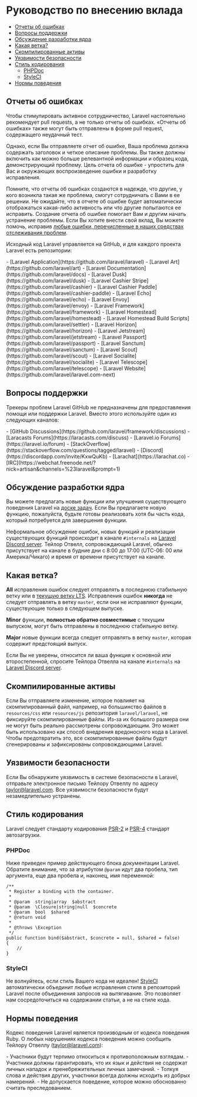 # Руководство по внесению вклада

- [Отчеты об ошибках](#bug-reports)
- [Вопросы поддержки](#support-questions)
- [Обсуждение разработки ядра](#core-development-discussion)
- [Какая ветка?](#which-branch)
- [Скомпилированные активы](#compiled-assets)
- [Уязвимости безопасности](#security-vulnerabilities)
- [Стиль кодирования](#coding-style)
    - [PHPDoc](#phpdoc)
    - [StyleCI](#styleci)
- [Нормы поведения](#code-of-conduct)

<a name="bug-reports"></a>
## Отчеты об ошибках

Чтобы стимулировать активное сотрудничество, Laravel настоятельно рекомендует pull requests, а не только отчеты об ошибках. «Отчеты об ошибках» также могут быть отправлены в форме pull request, содержащего неудачный тест.

Однако, если Вы отправляете отчет об ошибке, Ваша проблема должна содержать заголовок и четкое описание проблемы. Вы также должны включить как можно больше релевантной информации и образец кода, демонстрирующий проблему. Цель отчета об ошибке - упростить для Вас и окружающих воспроизведение ошибки и разработку исправления.

Помните, что отчеты об ошибках создаются в надежде, что другие, у кого возникла такая же проблема, смогут сотрудничать с Вами в ее решении. Не ожидайте, что в отчете об ошибке будет автоматически отображаться какая-либо активность или что другие попытаются ее исправить. Создание отчета об ошибке помогает Вам и другим начать устранение проблемы. Если Вы хотите внести свой вклад, Вы можете помочь, исправив [любые ошибки, перечисленные в наших средствах отслеживания проблем](https://github.com/issues?q=is%3Aopen+is%3Aissue+label%3Abug+user%3Alaravel).

Исходный код Laravel управляется на GitHub, и для каждого проекта Laravel есть репозитории:

<div class="content-list" markdown="1">
- [Laravel Application](https://github.com/laravel/laravel)
- [Laravel Art](https://github.com/laravel/art)
- [Laravel Documentation](https://github.com/laravel/docs)
- [Laravel Dusk](https://github.com/laravel/dusk)
- [Laravel Cashier Stripe](https://github.com/laravel/cashier)
- [Laravel Cashier Paddle](https://github.com/laravel/cashier-paddle)
- [Laravel Echo](https://github.com/laravel/echo)
- [Laravel Envoy](https://github.com/laravel/envoy)
- [Laravel Framework](https://github.com/laravel/framework)
- [Laravel Homestead](https://github.com/laravel/homestead)
- [Laravel Homestead Build Scripts](https://github.com/laravel/settler)
- [Laravel Horizon](https://github.com/laravel/horizon)
- [Laravel Jetstream](https://github.com/laravel/jetstream)
- [Laravel Passport](https://github.com/laravel/passport)
- [Laravel Sanctum](https://github.com/laravel/sanctum)
- [Laravel Scout](https://github.com/laravel/scout)
- [Laravel Socialite](https://github.com/laravel/socialite)
- [Laravel Telescope](https://github.com/laravel/telescope)
- [Laravel Website](https://github.com/laravel/laravel.com-next)
</div>

<a name="support-questions"></a>
## Вопросы поддержки

Трекеры проблем Laravel GitHub не предназначены для предоставления помощи или поддержки Laravel. Вместо этого используйте один из следующих каналов:

<div class="content-list" markdown="1">
- [GitHub Discussions](https://github.com/laravel/framework/discussions)
- [Laracasts Forums](https://laracasts.com/discuss)
- [Laravel.io Forums](https://laravel.io/forum)
- [StackOverflow](https://stackoverflow.com/questions/tagged/laravel)
- [Discord](https://discordapp.com/invite/KxwQuKb)
- [Larachat](https://larachat.co)
- [IRC](https://webchat.freenode.net/?nick=artisan&channels=%23laravel&prompt=1)
</div>

<a name="core-development-discussion"></a>
## Обсуждение разработки ядра

Вы можете предлагать новые функции или улучшения существующего поведения Laravel на [доске задач](https://github.com/laravel/ideas/issues). Если Вы предлагаете новую функцию, пожалуйста, будьте готовы реализовать хотя бы часть кода, который потребуется для завершения функции.

Неформальное обсуждение ошибок, новых функций и реализации существующих функций происходит в канале `#internals` на [Laravel Discord server](https://discordapp.com/invite/mPZNm7A). Тейлор Отвелл, сопровождающий Laravel, обычно присутствует на канале в будние дни с 8:00 до 17:00 (UTC-06: 00 или Америка/Чикаго) и время от времени присутствует на канале.

<a name="which-branch"></a>
## Какая ветка?

**All** исправления ошибок следует отправлять в последнюю стабильную ветку или в [текущую ветку LTS](/docs/{{version}}/releases#support-policy). Исправления ошибок **никогда** не следует отправлять в ветку `master`, если они не исправляют функции, существующие только в следующем выпуске.

**Minor** функции, **полностью обратно совместимые** с текущим выпуском, могут быть отправлены в последнюю стабильную ветку.

**Major** новые функции всегда следует отправлять в ветку `master`, которая содержит предстоящий выпуск.

Если Вы не уверены, относится ли ваша функция к основной или второстепенной, спросите Тейлора Отвелла на канале `#internals` на [Laravel Discord server](https://discordapp.com/invite/mPZNm7A).

<a name="compiled-assets"></a>
## Скомпилированные активы

Если Вы отправляете изменение, которое повлияет на скомпилированный файл, например, на большинство файлов в `resources/css` или `resources/js` репозитория `laravel/laravel`, не фиксируйте скомпилированные файлы. Из-за их большого размера они не могут быть реально рассмотрены сопровождающим. Это может быть использовано как способ внедрения вредоносного кода в Laravel. Чтобы предотвратить это, все скомпилированные файлы будут сгенерированы и зафиксированы сопровождающими Laravel.

<a name="security-vulnerabilities"></a>
## Уязвимости безопасности

Если Вы обнаружите уязвимость в системе безопасности в Laravel, отправьте электронное письмо Тейлору Отвеллу по адресу <a href="mailto:taylor@laravel.com">taylor@laravel.com</a>. Все уязвимости безопасности будут незамедлительно устранены.

<a name="coding-style"></a>
## Стиль кодирования

Laravel следует стандарту кодирования [PSR-2](https://github.com/php-fig/fig-standards/blob/master/accepted/PSR-2-coding-style-guide.md) и [PSR-4](https://github.com/php-fig/fig-standards/blob/master/accepted/PSR-4-autoloader.md) стандарт автозагрузки.

<a name="phpdoc"></a>
### PHPDoc

Ниже приведен пример действующего блока документации Laravel. Обратите внимание, что за атрибутом `@param` идут два пробела, тип аргумента, еще два пробела и, наконец, имя переменной:

    /**
     * Register a binding with the container.
     *
     * @param  string|array  $abstract
     * @param  \Closure|string|null  $concrete
     * @param  bool  $shared
     * @return void
     *
     * @throws \Exception
     */
    public function bind($abstract, $concrete = null, $shared = false)
    {
        //
    }

<a name="styleci"></a>
### StyleCI

Не волнуйтесь, если стиль Вашего кода не идеален! [StyleCI](https://styleci.io/) автоматически объединит любые исправления стиля в репозиторий Laravel после объединения запросов на вытягивание. Это позволяет нам сосредоточиться на содержании статьи, а не на стиле кода.

<a name="code-of-conduct"></a>
## Нормы поведения

Кодекс поведения Laravel является производным от кодекса поведения Ruby. О любых нарушениях кодекса поведения можно сообщить Тейлору Отвеллу (taylor@laravel.com):

<div class="content-list" markdown="1">
- Участники будут терпимо относиться к противоположным взглядам.
- Участники должны гарантировать, что их язык и действия не содержат личных нападок и пренебрежительных личных замечаний.
- Толкуя слова и действия других, участники всегда должны исходить из добрых намерений.
- Не допускается поведение, которое можно обоснованно считать преследованием.
</div>
